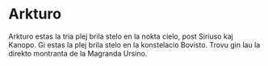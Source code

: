 # Arkturo

Arkturo estas la tria plej brila stelo en la nokta cielo, post Siriuso kaj
Kanopo. Gi estas la plej brila stelo en la konstelacio Bovisto. Trovu gin lau la
direkto montranta de la Magranda Ursino.
